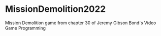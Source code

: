 # MissionDemolition2022
Mission Demolition game from chapter 30 of Jeremy Gibson Bond's Video Game Programming 
